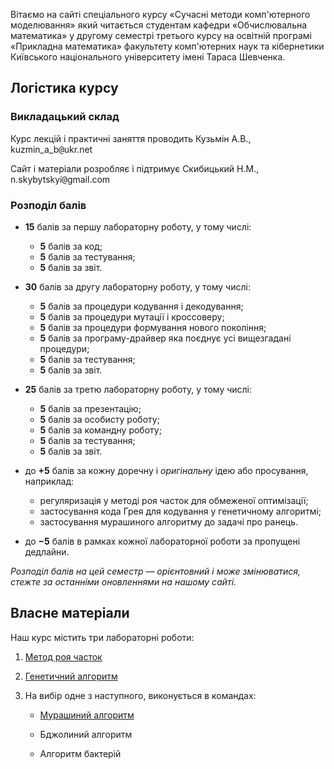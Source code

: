 Вітаємо на сайті спеціального курсу &laquo;Сучасні методи комп'ютерного моделювання&raquo; який читається студентам кафедри &laquo;Обчислювальна математика&raquo; у другому семестрі третього курсу на освітній програмі &laquo;Прикладна математика&raquo; факультету комп'ютерних наук та кібернетики Київського національного університету імені Тараса Шевченка.

## Логістика курсу

### Викладацький склад

Курс лекцій і практичні заняття проводить Кузьмін А.В., kuzmin_a_b<span style="font-family:monospace;">@</span>ukr.net

Сайт і матеріали розробляє і підтримує Скибицький Н.М., n.skybytskyi<span style="font-family:monospace;">@</span>gmail.com

### Розподіл балів

- **15** балів за першу лабораторну роботу, у тому числі:
	- **5** балів за код;
	- **5** балів за тестування;
	- **5** балів за звіт.

- **30** балів за другу лабораторну роботу, у тому числі:
	- **5** балів за процедури кодування і декодування;
	- **5** балів за процедури мутації і кроссоверу;
	- **5** балів за процедури формування нового покоління;
	- **5** балів за програму-драйвер яка поєднує усі вищезгадані процедури;
	- **5** балів за тестування;
	- **5** балів за звіт.

- **25** балів за третю лабораторну роботу, у тому числі:
	- **5** балів за презентацію;
	- **5** балів за особисту роботу;
	- **5** балів за командну роботу;
	- **5** балів за тестування;
	- **5** балів за звіт.

- до **+5** балів за кожну доречну і _оригінальну_ ідею або просування, наприклад:
	- регуляризація у методі роя часток для обмеженої оптимізації; <!--Нікіта Скибицький-->
	- застосування кода Грея для кодування у генетичному алгоритмі; <!--Андрій Уразовський-->
	- застосування мурашиного алгоритму до задачі про ранець. <!--Нікіта Скибицький-->

- до **&minus;5** балів в рамках кожної лабораторної роботи за пропущені дедлайни.

_Розподіл балів на цей семестр &mdash; орієнтовний і може змінюватися, стежте за останніми оновленнями на нашому сайті._

## Власне матеріали

Наш курс містить три лабораторні роботи:

1. [Метод роя часток](pso/README.md)

2. [Генетичний алгоритм](gen/README.md)

3. На вибір одне з наступного, виконується в командах:

	- [Мурашиний алгоритм](ant/README.md)

	- Бджолиний алгоритм

	- Алгоритм бактерій

